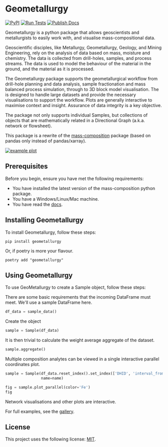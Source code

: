 # Geometallurgy
[![PyPI](https://img.shields.io/pypi/v/geometallurgy.svg?logo=python&logoColor=white)](https://pypi.org/project/geometallurgy/)
[![Run Tests](https://github.com/Elphick/geometallurgy/actions/workflows/poetry_build_and_test.yml/badge.svg?branch=main)](https://github.com/Elphick/geometallurgy/actions/workflows/poetry_build_and_test.yml)
[![Publish Docs](https://github.com/Elphick/geometallurgy/actions/workflows/poetry_sphinx_docs_to_gh_pages.yml/badge.svg?branch=main)](https://github.com/Elphick/geometallurgy/actions/workflows/poetry_sphinx_docs_to_gh_pages.yml)

Geometallurgy is a python package that allows geoscientists and metallurgists to easily work with, and visualise
mass-compositional data.

Geoscientific disciples, like Metallurgy, Geometallurgy, Geology, and Mining Engineering, rely on the analysis of
data based on mass, moisture and chemistry.  The data is collected from drill-holes, samples, and process streams.
The data is used to model the behaviour of the material in the ground, and the material as it is processed.

The Geometallurgy package supports the geometallurgical workflow from drill-hole planning and data analysis, 
sample fractionation and mass balanced process simulation, through to 3D block model visualisation.
The is designed to handle large datasets and provide the necessary visualisations to support the workflow.
Plots are generally interactive to maximise context and insight. Assurance of data integrity is a key objective.

The package not only supports individual Samples, but collections of objects that are 
mathematically related in a Directional Graph (a.k.a. network or flowsheet).

This package is a rewrite of the [mass-composition](https://github.com/elphick/mass-composition) package
(based on pandas only instead of pandas/xarray).

[![example plot](https://elphick.github.io/mass-composition/_static/example_plot.png)](https://elphick.github.io/mass-composition/_static/example_plot.html)

## Prerequisites

Before you begin, ensure you have met the following requirements:
* You have installed the latest version of the mass-composition python package.
* You have a Windows/Linux/Mac machine.
* You have read the [docs](https://elphick.github.io/geometallurgy).

## Installing Geometallurgy

To install Geometallurgy, follow these steps:

```
pip install geometallurgy
```

Or, if poetry is more your flavour.

```
poetry add "geometallurgy"
```

## Using Geometallurgy

To use GeoMetallurgy to create a Sample object, follow these steps:

There are some basic requirements that the incoming DataFrame must meet.  We'll use a sample DataFrame here.

```python    
df_data = sample_data()
```

Create the object

```python
sample = Sample(df_data)
```

It is then trivial to calculate the weight average aggregate of the dataset.

```python
sample.aggregate()
```

Multiple composition analytes can be viewed in a single interactive parallel coordinates plot.

```python
sample = Sample(df_data.reset_index().set_index(['DHID', 'interval_from', 'interval_to']),
                name=name)

fig = sample.plot_parallel(color='Fe')
fig
```


Network visualisations and other plots are interactive.

For full examples, see the [gallery](/auto_examples/examples/index).

## License

This project uses the following license: [MIT](/license/license).

